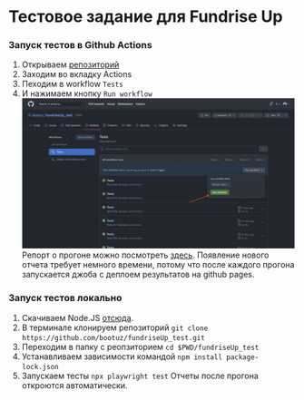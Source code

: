 # Тестовое задание для Fundrise Up

### Запуск тестов в Github Actions
1. Открываем [репозиторий](https://github.com/bootuz/fundriseUp_test)
2. Заходим во вкладку Actions
3. Пеходим в workflow `Tests`
4. И нажимаем кнопку `Run workflow`
![Картинка](/images/CICD%20.png)
Репорт о прогоне можно посмотреть [здесь](https://bootuz.github.io/fundriseUp_test/). Появление нового отчета требует немного времени, потому что после каждого прогона запускается джоба с деплоем результатов на github pages. 

### Запуск тестов локально
1. Скачиваем Node.JS [отсюда](https://nodejs.org/en/download/).
2. В терминале клонируем репозиторий `git clone https://github.com/bootuz/fundriseUp_test.git`
3. Переходим в папку с реопзиторием `cd $PWD/fundriseUp_test`
4. Устанавливаем зависимости командой `npm install package-lock.json`
5. Запускаем тесты `npx playwright test`
Отчеты после прогона откроются автоматически. 



